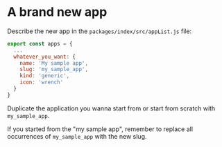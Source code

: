 # A brand new app

Describe the new app in the `packages/index/src/appList.js` file:

```js
export const apps = {
  ...
  whatever_you_want: {
    name: 'My sample app',
    slug: 'my_sample_app',
    kind: 'generic',
    icon: 'wrench'
  }
}
```

Duplicate the application you wanna start from or start from scratch with `my_sample_app`.

If you started from the "my sample app", remember to replace all occurrences of `my_sample_app` with the new slug.

